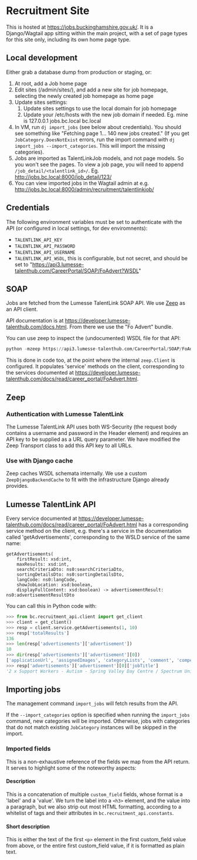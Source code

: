 # Recruitment Site

This is hosted at https://jobs.buckinghamshire.gov.uk/. It is a Django/Wagtail app sitting within the main project, with a set of page types for this site only, including its own home page type.

## Local development

Either grab a database dump from production or staging, or:

1. At root, add a Job home page
1. Edit sites (/admin/sites/), and add a new site for job homepage, selecting the newly created job homepage as home page
1. Update sites settings:
   1. Update sites settings to use the local domain for job homepage
   1. Update your /etc/hosts with the new job domain if needed. Eg. mine is 127.0.0.1 jobs.bc.local bc.local
1. In VM, run `dj import_jobs` (see below about credentials). You should see something like "Fetching page 1... 140 new jobs created." (If you get `JobCategory.DoesNotExist` errors, run the import command with `dj import_jobs --import_categories`. This will import the missing categories).
1. Jobs are imported as TalentLinkJob models, and not page models. So you won't see the pages. To view a job page, you will need to append `/job_detail/<talentlink_id>/`. Eg. http://jobs.bc.local:8000/job_detail/123/
1. You can view imported jobs in the Wagtail admin at e.g. http://jobs.bc.local:8000/admin/recruitment/talentlinkjob/

## Credentials

The following environment variables must be set to authenticate with the API (or configured in local settings, for dev enviromnents):

- `TALENTLINK_API_KEY`
- `TALENTLINK_API_PASSWORD`
- `TALENTLINK_API_USERNAME`
- `TALENTLINK_API_WSDL`, this is configurable, but not secret, and should be set to "https://api3.lumesse-talenthub.com/CareerPortal/SOAP/FoAdvert?WSDL"

## SOAP

Jobs are fetched from the Lumesse TalentLink SOAP API. We use [Zeep](https://python-zeep.readthedocs.io/en/master/client.html) as an API client.

API documentation is at https://developer.lumesse-talenthub.com/docs.html. From there we use the "Fo Advert" bundle.

You can use zeep to inspect the (undocumented) WSDL file for that API:

```python
python -mzeep https://api3.lumesse-talenthub.com/CareerPortal/SOAP/FoAdvert?WSDL
```

This is done in code too, at the point where the internal `zeep.Client` is configured. It populates 'service' methods on the client, corresponding to the services documented at https://developer.lumesse-talenthub.com/docs/read/career_portal/FoAdvert.html.

## Zeep

### Authentication with Lumesse TalentLink

The Lumesse TalentLink API uses both WS-Security (the request body contains a username and password in the Header element) and requires an API key to be supplied as a URL query parameter. We have modified the Zeep Transport class to add this API key to all URLs.

### Use with Django cache

Zeep caches WSDL schemata internally. We use a custom `ZeepDjangoBackendCache` to fit with the infrastructure Django already provides.

## Lumesse TalentLink API

Every service documented at https://developer.lumesse-talenthub.com/docs/read/career_portal/FoAdvert.html has a corresponding service method on the client, e.g. there's a service in the documentation called 'getAdvertisements', corresponding to the WSLD service of the same name:

```wsld
getAdvertisements(
    firstResult: xsd:int,
    maxResults: xsd:int,
    searchCriteriaDto: ns0:searchCriteriaDto,
    sortingDetailsDto: ns0:sortingDetailsDto,
    langCode: ns0:langCode,
    showJobLocation: xsd:boolean,
    displayFullContent: xsd:boolean) -> advertisementResult: ns0:advertisementResultDto
```

You can call this in Python code with:

```python
>>> from bc.recruitment_api.client import get_client
>>> client = get_client()
>>> resp = client.service.getAdvertisements(1, 10)
>>> resp['totalResults']
136
>>> len(resp['advertisements']['advertisement'])
10
>>> dir(resp['advertisements']['advertisement'][0])
['applicationUrl', 'assignedImages', 'categoryLists', 'comment', 'compensationMaxValue', 'compensationMinValue', 'configurableFields', 'contractCompensationPeriod', 'contractDuration', 'customFields', 'customLovs', 'descriptionUrl', 'dueDate', 'duration', 'expectedEndDate', 'expectedStartDate', 'externalJobNumber', 'generalApplication', 'id', 'indeedConfiguration', 'jobLocations', 'jobNumber', 'jobTitle', 'jobUpdateDate', 'keyword', 'language', 'location', 'operationals', 'organizations', 'postingEndDate', 'postingStartDate', 'postingTargetStatus', 'postingUserEmail', 'recruiters', 'recruitingCompany', 'requisitionInternalJobNumber', 'showCompensation', 'showRecruiter', 'siteLanguage', 'sponsoredJobContext', 'standardLovs', 'standardRate', 'status', 'strapline']
>>> resp['advertisements']['advertisement'][0]['jobTitle']
'2 x Support Workers - Autism - Spring Valley Day Centre / Spectrum Unit'
```

## Importing jobs

The management command `import_jobs` will fetch results from the API.

If the `--import_categories` option is specified when running the `import_jobs` command, new categories will be imported. Otherwise, jobs with categories that do not match existing `JobCategory` instances will be skipped in the import.

### Imported fields

This is a non-exhaustive reference of the fields we map from the API return. It serves to highlight some of the noteworthy aspects:

#### Description

This is a concatenation of multiple `custom_field` fields, whose format is a 'label' and a 'value'. We turn the label into a `<h3>` element, and the value into a paragraph, but we also strip out most HTML formatting, according to a whitelist of tags and their attributes in `bc.recruitment_api.constants`.

#### Short description

This is either the text of the first `<p>` element in the first custom_field value from above, or the entire first custom_field value, if it is formatted as plain text.
